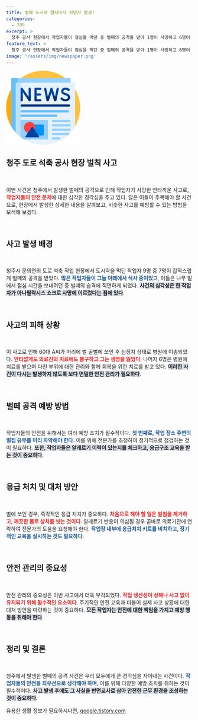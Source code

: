 ```yaml
---
title: 벌떼 도시락 열자마자 사망자 발생!
categories:
  - 기타
excerpt: >
  청주 공사 현장에서 작업자들이 점심을 먹던 중 벌떼의 공격을 받아 1명이 사망하고 6명이 중상을 입었습니다. 이 충격적인 사건의 전말을 확인하세요!
feature_text: >
  청주 공사 현장에서 작업자들이 점심을 먹던 중 벌떼의 공격을 받아 1명이 사망하고 6명이 중상을 입었습니다. 이 충격적인 사건의 전말을 확인하세요!
image: '/assets/img/newspaper.png'
---
```


<p><img src="/assets/img/newspaper.png" alt="kimp 속보" /></p>

<h2 data-ke-size="size26">청주 도로 석축 공사 현장 벌칙 사고</h2>

<p data-ke-size="size16">&nbsp;</p>

<p>이번 사건은 청주에서 발생한 벌떼의 공격으로 인해 작업자가 사망한 안타까운 사고로, <b><span style="color: #ee2323;">작업자들의 안전 문제</span></b>에 대한 심각한 경각심을 주고 있다. 많은 이들이 주목해야 할 사건으로, 현장에서 발생한 상세한 내용을 살펴보고, 비슷한 사고를 예방할 수 있는 방법을 모색해 보겠다.</p>

<p data-ke-size="size16">&nbsp;</p>

<h2 data-ke-size="size26">사고 발생 배경</h2>

<p data-ke-size="size16">&nbsp;</p>

<p>청주시 문의면의 도로 석축 작업 현장에서 도시락을 먹던 작업자 9명 중 7명이 갑작스럽게 벌떼의 공격을 받았다. <b><span style="color: #1a5490;">많은 작업자들이 그늘 아래에서 식사 중이었</span></b>고, 이들은 나무 밑에서 점심 시간을 보내려던 중 벌떼의 습격에 직면하게 되었다. <b><span style="background-color: #21538527;">사건의 심각성은 한 작업자가 아나필락시스 쇼크로 사망에 이르렀다는 점에 있다</span></b>.</p>

<p data-ke-size="size16">&nbsp;</p>

<h2 data-ke-size="size26">사고의 피해 상황</h2>

<p data-ke-size="size16">&nbsp;</p>

<p>이 사고로 인해 60대 A씨가 머리에 벌 꿀벌에 쏘인 후 심정지 상태로 병원에 이송되었다. <b><span style="color: #ee2323;">안타깝게도 의료진의 치료에도 불구하고 그는 생명을 잃었다</span></b>. 나머지 6명은 병원에 치료를 받으며 다친 부위에 대한 관리와 함께 회복을 위한 치료를 받고 있다. <b><span style="background-color: #21538527;">이러한 사건이 다시는 발생하지 않도록 보다 면밀한 안전 관리가 필요하다</span></b>.</p>

<p data-ke-size="size16">&nbsp;</p>

<h2 data-ke-size="size26">벌떼 공격 예방 방법</h2>

<p data-ke-size="size16">&nbsp;</p>

<p>작업자들의 안전을 위해서는 여러 예방 조치가 필수적이다. <b><span style="color: #1a5490;">첫 번째로, 작업 장소 주변의 벌집 유무를 미리 파악해야 한다</span></b>. 이를 위해 전문가를 초청하여 정기적으로 점검하는 것이 필요하다. <b><span style="background-color: #21538527;">또한, 작업자들은 알레르기 이력이 있는지를 체크하고, 응급구조 교육을 받는 것이 중요하다</span></b>.</p>

<p data-ke-size="size16">&nbsp;</p>

<h2 data-ke-size="size26">응급 처치 및 대처 방안</h2>

<p data-ke-size="size16">&nbsp;</p>

<p>벌에 쏘인 경우, 즉각적인 응급 처치가 중요하다. <b><span style="color: #ee2323;">처음으로 해야 할 일은 벌침을 제거하고, 깨끗한 물로 상처를 씻는 것이다</span></b>. 알레르기 반응이 의심될 경우 곧바로 의료기관에 연락하여 전문가의 도움을 요청해야 한다. <b><span style="color: #1a5490;">작업장 내부에 응급처치 키트를 비치하고, 정기적인 교육을 실시하는 것도 필요하다</span></b>.</p>

<p data-ke-size="size16">&nbsp;</p>

<h2 data-ke-size="size26">안전 관리의 중요성</h2>

<p data-ke-size="size16">&nbsp;</p>

<p>안전 관리의 중요성은 이번 사고에서 더욱 부각되었다. <b><span style="color: #ee2323;">작업 생산성이 상해나 사고 없이 유지되기 위해 필수적인 요소이다</span></b>. 주기적인 안전 교육과 더불어 실제 사고 상황에 대한 대처 방안을 마련하는 것이 중요하다. <b><span style="background-color: #21538527;">모든 작업자는 안전에 대한 책임을 가지고 예방 행동을 취해야 한다</span></b>.</p>

<p data-ke-size="size16">&nbsp;</p>

<h2 data-ke-size="size26">정리 및 결론</h2>

<p data-ke-size="size16">&nbsp;</p>

<p>청주에서 발생한 벌떼의 공격 사건은 우리 모두에게 큰 경각심을 자아내는 사건이다. <b><span style="color: #1a5490;">작업자들의 안전을 최우선으로 생각해야 하며</span></b>, 이를 위해 다양한 예방 조치를 취하는 것이 필수적이다. <b><span style="background-color: #21538527;">사고 발생 후에도 그 사실을 반면교사로 삼아 안전한 근무 환경을 조성하는 것이 중요하다</span></b>.</p>
유용한 생활 정보가 필요하시다면, <a href="https://qoogle.tistory.com" rel="dofollow">qoogle.tistory.com</a>


